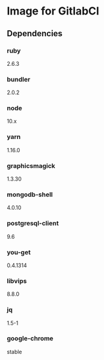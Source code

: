# Image for GitlabCI

## Dependencies

### ruby
2.6.3

### bundler
2.0.2

### node
10.x

### yarn
1.16.0

### graphicsmagick
1.3.30

### mongodb-shell
4.0.10

### postgresql-client
9.6

### you-get
0.4.1314

### libvips
8.8.0

### jq
1.5-1

### google-chrome
stable

